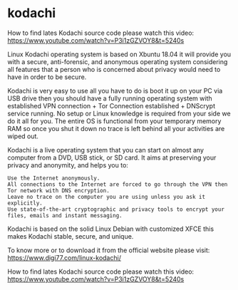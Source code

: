 # kodachi

How to find lates Kodachi source code please watch this video:
https://www.youtube.com/watch?v=P3i1zGZVOY8&t=5240s

Linux Kodachi operating system is based on Xbuntu 18.04 it will provide you with a secure, anti-forensic, and anonymous operating system considering all features that a person who is concerned about privacy would need to have in order to be secure.

Kodachi is very easy to use all you have to do is boot it up on your PC via USB drive then you should have a fully running operating system with established VPN connection + Tor Connection established + DNScrypt service running. No setup or Linux knowledge is required from your side we do it all for you. The entire OS is functional from your temporary memory RAM so once you shut it down no trace is left behind all your activities are wiped out.

Kodachi is a live operating system that you can start on almost any computer from a DVD, USB stick, or SD card. It aims at preserving your privacy and anonymity, and helps you to:

    Use the Internet anonymously.
    All connections to the Internet are forced to go through the VPN then Tor network with DNS encryption.
    Leave no trace on the computer you are using unless you ask it explicitly.
    Use state-of-the-art cryptographic and privacy tools to encrypt your files, emails and instant messaging.

Kodachi is based on the solid Linux Debian with customized XFCE this makes Kodachi stable, secure, and unique.


To know more or to download it from the official website please visit:
https://www.digi77.com/linux-kodachi/


How to find lates Kodachi source code please watch this video:
https://www.youtube.com/watch?v=P3i1zGZVOY8&t=5240s
